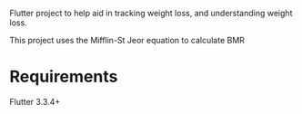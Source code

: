 Flutter project to help aid in tracking weight loss, and understanding weight loss.

This project uses the Mifflin-St Jeor equation to calculate BMR


# Requirements

Flutter 3.3.4+